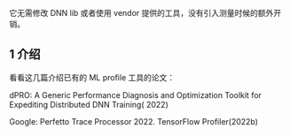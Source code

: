 它无需修改  DNN lib 或者使用 vendor 提供的工具，没有引入测量时候的额外开销。

## 1 介绍

看看这几篇介绍已有的 ML profile 工具的论文：

dPRO: A Generic Performance Diagnosis and Optimization Toolkit for Expediting Distributed DNN Training( 2022)

Google: Perfetto Trace Processor 2022. TensorFlow Profiler(2022b)

